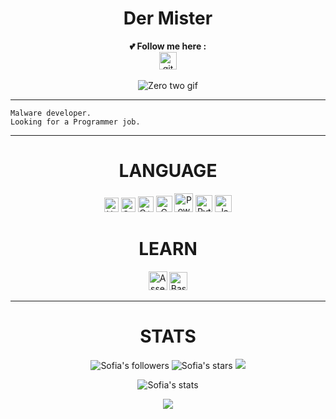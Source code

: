 <h1 align=center>Der Mister</h1>

<!--
    0xfffcf was here.

    Thanks <3
-->

<p align=center>
    <b>💕 Follow me here :</b><br/>
    <a href="https://github.com/0xfffcf">
        <img src="https://iconsplace.com/wp-content/uploads/_icons/ffc0cb/256/png/github-icon-12-256.png" title="My github" alt="github's logo" width="28px"/>
    </a>
    </a>
    <br/>
    <br/>
    <img src="https://i.imgur.com/c1bumIE.gif" alt="Zero two gif"/>
</p>

---

```
Malware developer.
Looking for a Programmer job.
```

---

<h1 align="center">LANGUAGE</h1>

<p align="center">
    <img width="23px" src="https://upload.wikimedia.org/wikipedia/commons/thumb/8/80/HTML5_logo_resized.svg/1200px-HTML5_logo_resized.svg.png" alt="Html's logo">
    <img width="23px" src="https://upload.wikimedia.org/wikipedia/commons/thumb/3/3d/CSS.3.svg/1200px-CSS.3.svg.png" alt="Css's logo"/>
    <img width="25px" src="https://upload.wikimedia.org/wikipedia/commons/thumb/1/18/ISO_C%2B%2B_Logo.svg/1200px-ISO_C%2B%2B_Logo.svg.png" alt="C++'s logo"/>
    <img width="26px" src="https://upload.wikimedia.org/wikipedia/commons/thumb/1/18/C_Programming_Language.svg/695px-C_Programming_Language.svg.png" alt="C logo"/>
    <img width="30px" src="https://upload.wikimedia.org/wikipedia/commons/2/2f/PowerShell_5.0_icon.png" alt="Powershell's logo"/>
    <img width="27px" src="https://upload.wikimedia.org/wikipedia/commons/thumb/c/c3/Python-logo-notext.svg/1024px-Python-logo-notext.svg.png" alt="Python's logo"/>
    <img width="27px" src="https://seeklogo.com/images/J/java-logo-7F8B35BAB3-seeklogo.com.png" alt="Java's logo"/>
</p>

<h1 align="center">LEARN</h1>

<p align="center">
    <img width="30px" src="https://www.powerandcables.com/wp-content/uploads/2021/02/ASM-Symbol-Blue-Tight-002-min.png" alt="Assembly x86's logo"/>
    <img width="29px" src="https://upload.wikimedia.org/wikipedia/commons/thumb/4/4b/Bash_Logo_Colored.svg/1200px-Bash_Logo_Colored.svg.png" alt="Bash's logo"/>

</p>

---

<h1 align="center">STATS</h1>

<p align="center">
    <img src="https://img.shields.io/github/followers/0xfffcf?color=ff69b4" alt="Sofia's followers"/>
    <img src="https://img.shields.io/github/stars/0xfffcf?color=ff69b4" alt="Sofia's stars"/>
    <img src="https://komarev.com/ghpvc/?username=0xfffcf&color=ff69b4">
</p>

<p align="center">
    <img align="center" src="https://github-readme-stats.vercel.app/api?username=0xfffcf&show_icons=true&include_all_commits=true&show_icons=true&title_color=fff&icon_color=ff69b4&text_color=9f9f9f&bg_color=151515" alt="Sofia's stats"/> 
</p>

<p align="center"> 
    <img align="center" src="https://github-readme-stats.vercel.app/api/top-langs/?username=0xfffcf&layout=compact&show_icons=true&title_color=fff&icon_color=79ff97&text_color=9f9f9f&bg_color=151515"/>
</p>
